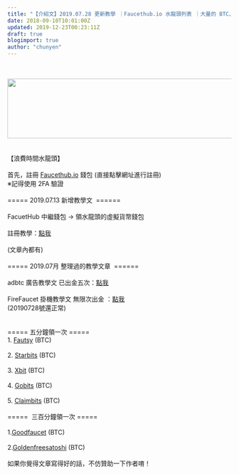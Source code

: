 ```yaml
---
title: "【介紹文】2019.07.28 更新教學 ｜Faucethub.io 水龍頭列表 ｜大量的 BTC、Doge coin 賺取"
date: 2018-09-10T10:01:00Z
updated: 2019-12-23T00:23:11Z
draft: true
blogimport: true 
author: "chunyen"
---
```


<br />
<br />
<img height="134" src="https://faucethub.io/assets/img/logo.png" width="640" /><br />
<br />
<br />
【浪費時間水龍頭】<br />
<br />
首先，註冊 <a href="http://faucethub.io/r/45868103">Faucethub.io</a> 錢包 (直接點擊網址進行註冊)<br />
※記得使用 2FA 驗證<br />
<br />
===== 2019.07.13 新增教學文&nbsp; ======<br />
<br />
FacuetHub 中繼錢包 → 領水龍頭的虛擬貨幣錢包<br />
<br />
註冊教學：<a href="https://cyenblo.blogspot.com/2019/07/20190713-faucethub.html" target="_blank">點我</a><br />
<br />
(文章內都有)<br />
<br />
===== 2019.07月 整理過的教學文章&nbsp; ======<br />
<br />
adbtc 廣告教學文 已出金五次：<a href="https://cyenblo.blogspot.com/2018/09/adbtc-btc.html">點我</a><br />
<br />
FireFaucet 掛機教學文 無限次出金 ：<a href="https://cyenblo.blogspot.com/2018/09/firefaucet.html">點我</a><br />
(20190728號還正常)<br />
<br />
<br />
===== 五分鐘領一次 =====<br />1. <a href="https://reurl.cc/3gl1V" target="_blank">Fautsy</a> (BTC)<br /><br />2. <a href="https://reurl.cc/ExMKA" target="_blank">Starbits</a>  (BTC)<br /><br />3. <a href="https://reurl.cc/Lyz1x" target="_blank">Xbit</a>  (BTC)<br /><br />4. <a href="https://reurl.cc/K7n6R" target="_blank">Gobits</a>  (BTC)<br /><br />
5. <a href="https://reurl.cc/6o3gk" target="_blank">Claimbits</a>  (BTC) <br /><br />=====&nbsp; 三百分鐘領一次 =====<br /><br />1.<a href="https://reurl.cc/q7jdD" target="_blank">Goodfaucet</a>  (BTC)<br /><br />2.<a href="https://reurl.cc/ExM7n" target="_blank">Goldenfreesatoshi</a>  (BTC)<br />
<br />
如果你覺得文章寫得好的話，不仿贊助一下作者唷！

